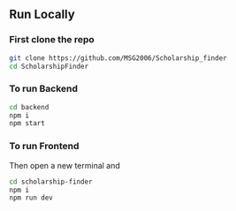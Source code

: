 ## Run Locally
### First clone the repo
```bash
git clone https://github.com/MSG2006/Scholarship_finder
cd ScholarshipFinder
```

### To run Backend
```bash
cd backend
npm i 
npm start
```
### To run Frontend
Then open a new terminal and
```bash
cd scholarship-finder
npm i
npm run dev
````
